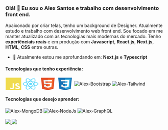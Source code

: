 ### Olá! 👋 Eu sou o Alex Santos e trabalho com desenvolvimento front end.
<p>Apaixonado por criar telas, tenho um background de Designer. Atualmente estudo e trabalho com desenvolvimento web front end. Sou focado em me manter atualizado com as tecnologias mais modernas do mercado. Tenho <strong>experiênciais reais</strong> e em produção com <strong>Javascript</strong>, <strong>React.js</strong>, <strong>Next.js</strong>, <strong>HTML</strong>, <strong>CSS</strong> entre outras.
  <ul>
    <li>🌱 Atualmente estou me aprofundando em: <strong>Next.js</strong> e <strong>Typescript</strong></li>  
  </ul>
</p>
<h4>Tecnologias que tenho experiência:</h4>
<div style="display: inline_block">
  <img align="center" alt="Alex-Js" height="40" width="50" src="https://raw.githubusercontent.com/devicons/devicon/master/icons/javascript/javascript-plain.svg">
  <img align="center" alt="Alex-React" height="40" width="50" src="https://raw.githubusercontent.com/devicons/devicon/master/icons/react/react-original.svg">
  <img align="center" alt="Alex-HTML" height="40" width="50" src="https://raw.githubusercontent.com/devicons/devicon/master/icons/html5/html5-original.svg">
  <img align="center" alt="Alex-CSS" height="40" width="50" src="https://raw.githubusercontent.com/devicons/devicon/master/icons/css3/css3-original.svg">
  <img align="center" alt="Alex-Bootstrap" height="40" width="50" src="https://cdn.jsdelivr.net/gh/devicons/devicon/icons/bootstrap/bootstrap-original.svg">
  <img align="center" alt="Alex-Tailwind" height="100" width="120" src="https://cdn.jsdelivr.net/gh/devicons/devicon/icons/tailwindcss/tailwindcss-original-wordmark.svg">
</div>
<h4>Tecnologias que desejo aprender:</h4>
<div style="display: inline_block">
  <img align="center" alt="Alex-MongoDB" height="40" width="50" src="https://cdn.jsdelivr.net/gh/devicons/devicon/icons/mongodb/mongodb-original-wordmark.svg">
  <img align="center" alt="Alex-NodeJs" height="50" width="60" src="https://cdn.jsdelivr.net/gh/devicons/devicon/icons/nodejs/nodejs-original-wordmark.svg">
  <img align="center" alt="Alex-GraphQL" height="40" width="50" src="https://cdn.jsdelivr.net/gh/devicons/devicon/icons/graphql/graphql-plain.svg">
</div>
<br/>
<div>
  <a href="https://github.com/devalexsantos">
  <img height="180em" src="https://github-readme-stats.vercel.app/api?username=devalexsantos&show_icons=true&theme=dracula&include_all_commits=true&count_private=true&title_color=fff"/>
  <img height="180em" src="https://github-readme-stats.vercel.app/api/top-langs/?username=devalexsantos&layout=compact&langs_count=7&theme=dracula&title_color=fff"/>
</div>
